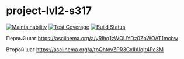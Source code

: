 # project-lvl2-s317
[![Maintainability](https://api.codeclimate.com/v1/badges/8fbe69da3fca0e3ccc7e/maintainability)](https://codeclimate.com/github/skhrv/project-lvl2-s317/maintainability) [![Test Coverage](https://api.codeclimate.com/v1/badges/8fbe69da3fca0e3ccc7e/test_coverage)](https://codeclimate.com/github/skhrv/project-lvl2-s317/test_coverage) [![Build Status](https://travis-ci.org/skhrv/project-lvl2-s317.svg?branch=master)](https://travis-ci.org/skhrv/project-lvl2-s317)

Первый шаг https://asciinema.org/a/yRIhq1zWOUYDz0ZoWOAT1mcbw


Второй шаг https://asciinema.org/a/tpQhtovZPR3CxIIAlqIt4Pc3M